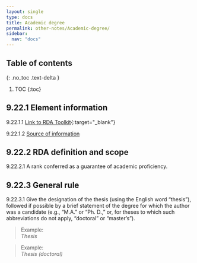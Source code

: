 ```yaml
---
layout: single
type: docs
title: Academic degree
permalink: other-notes/Academic-degree/
sidebar:
  nav: "docs"
---
```


## Table of contents
{: .no_toc .text-delta }

1. TOC
{:toc}

## 9.22.1 Element information

<a name="9.22.1.1">9.22.1.1</a> [Link to RDA Toolkit](https://beta.rdatoolkit.org/Content/Index?externalId=en-US_ala-d84a7372-256e-3de6-b44e-684d4b760705){:target="_blank"}

<a name="9.22.1.2">9.22.1.2</a> [Source of information](/DCRMR/other-notes/)

## 9.22.2 RDA definition and scope

<a name="9.22.2.1">9.22.2.1</a> A rank conferred as a guarantee of academic proficiency.

## 9.22.3 General rule

<a name="9.22.3.1">9.22.3.1</a> Give the designation of the thesis (using the English word “thesis”), followed if possible by a brief statement of the degree for which the author was a candidate (e.g., “M.A.” or “Ph. D.,” or, for theses to which such abbreviations do not apply, “doctoral” or “master’s”).

>Example:  
><CITE>Thesis</CITE>

>Example:  
><CITE>Thesis (doctoral)</CITE>